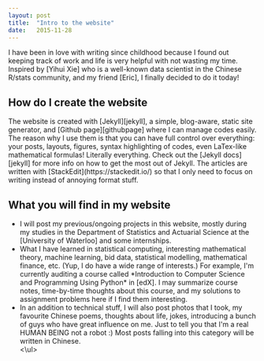 ```yaml
---
layout: post
title:  "Intro to the website"
date:   2015-11-28
---
```

<p class="intro">I have been in love with writing since childhood because I found out keeping track of work and life is very helpful with not wasting my time.  Inspired by [Yihui Xie] who is a well-known data scientist in the Chinese R/stats community, and my friend [Eric], I finally decided to do it today! <p>

<h2>How do I create the website </h2>
The website is created with [Jekyll][jekyll], a simple, blog-aware, static site generator, and [Github page][githubpage] where I can manage codes easily. The reason why I use them is that you can have full control over everything: your posts, layouts, figures, syntax highlighting of codes, even LaTex-like mathematical formulas! Literally everything. Check out the [Jekyll docs][jekyll] for more info on how to get the most out of Jekyll. The articles are written with [StackEdit](https://stackedit.io/) so that I only need to focus on writing instead of annoying format stuff. 
<h2> What you will find in my website </h2>
<ul>
<li>I will post my previous/ongoing projects in this website, mostly during my studies in the Department of Statistics and Actuarial Science at the [University of Waterloo] and some internships.</li>
<li>What I have learned in statistical computing, interesting mathematical theory, machine learning, bid data, statistical modelling, mathematical finance, etc.  (Yup, I do have a wide range of interests.) For example, I'm currently auditing a course called *Introduction to Computer Science and Programming Using Python* in [edX]. I may summarize course notes, time-by-time thoughts about this course, and my solutions to assignment problems here if I find them interesting.</li>
<li>In an addition to technical stuff, I will also post photos that I took, my favourite Chinese poems, thoughts about life, jokes, introducing a bunch of guys who have great influence on me. Just to tell you that I'm a real HUMAN BEING not a robot :) Most posts falling into this category will be written in Chinese.</li>
<\ul>

[jekyll]:    http://jekyllrb.com
[githubpage]: https://pages.github.com
[Yihui Xie]: http://yihui.name/en
[Eric]: http://linxihui.github.io/
[edX]: https://www.edx.org/
[University of Waterloo]: https://uwaterloo.ca/statistics-and-actuarial-science/

